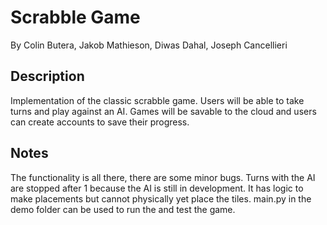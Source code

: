 # Scrabble Game

By Colin Butera, Jakob Mathieson, Diwas Dahal, Joseph Cancellieri


## Description
Implementation of the classic scrabble game. Users will be able to take turns and play against
an AI. Games will be savable to the cloud and users can create accounts to save their progress.

## Notes
The functionality is all there, there are some minor bugs.  Turns with the AI are stopped after 1
because the AI is still in development.  It has logic to make placements but cannot physically yet
place the tiles. main.py in the demo folder can be used to run the and test the game.